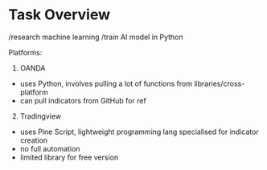 # Task Overview

/research machine learning
/train AI model in Python

Platforms: 

1. OANDA
- uses Python, involves pulling a lot of functions from libraries/cross-platform
- can pull indicators from GitHub for ref

2. Tradingview
- uses Pine Script, lightweight programming lang specialised for indicator creation
- no full automation
- limited library for free version

